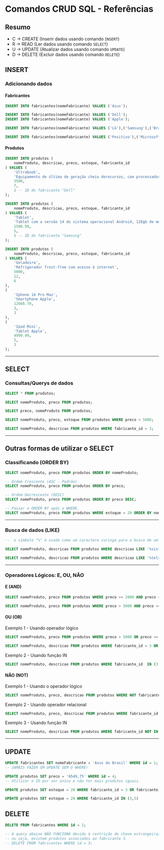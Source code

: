 # Comandos CRUD SQL - Referências

## Resumo

- C -> CREATE (Inserir dados usando comando `INSERT`)
- R -> READ (Ler dados usando comando `SELECT`)
- U -> UPDATE (Atualizar dados usando comando `UPDATE`)
- D -> DELETE (Excluir dados usando comando `DELETE`)

## INSERT 

### Adicionando dados

#### Fabricantes

```sql
INSERT INTO fabricantes(nomeFabricante) VALUES ('Asus');

INSERT INTO fabricantes(nomeFabricante) VALUES ('Dell');
INSERT INTO fabricantes(nomeFabricante) VALUES ('Apple');

INSERT INTO fabricantes(nomeFabricante) VALUES ('LG'),('Samsung'),('Brastemp');

INSERT INTO fabricantes(nomeFabricante) VALUES ('Positivo'),('Microsoft');
```

#### Produtos

```sql
INSERT INTO produtos (
    nomeProduto, descricao, preco, estoque, fabricante_id
) VALUES (
    'Ultrabook',
    'Equipamento de última de geração cheio derecursos, com processador Intel Core I9.',
    3500,
    7,
    2 -- ID do fabricante "Dell"
);

INSERT INTO produtos (
    nomeProduto, descricao, preco, estoque, fabricante_id
) VALUES (
    'Tablet',
    'Tablet com a versão 14 do sistema operacional Android, 128gb de memória, tela de 10 polegadas, 8gb de RAM',
    1500.99,
    5,
    5 -- ID do fabricante "Samsung"
);

INSERT INTO produtos (
    nomeProduto, descricao, preco, estoque, fabricante_id
) VALUES (
    'Geladeira',
    'Refrigerador frost-free com acesso à internet',
    5000,
    12,
    6
), 
(
    'Iphone 14 Pro Max',
    'Smartphone Apple',
    12666.70,
    3,
    3
), 
(
    'Ipad Mini',
    'Tablet Apple',
    4999.99,
    5,
    3
);

```

---

## SELECT

### Consultas/Querys de dados

```sql
SELECT * FROM produtos;

SELECT nomeProduto, preco FROM produtos;

SELECT preco, nomeProduto FROM produtos;

SELECT nomeProduto, preco, estoque FROM produtos WHERE preco < 5000;

SELECT nomeProduto, descricao FROM produtos WHERE fabricante_id = 3;
```

---

## Outras formas de utilizar o SELECT

### Classificando (ORDER BY)

```sql
SELECT nomeProduto, preco FROM produtos ORDER BY nomeProduto;

-- Ordem Crescente (ASC - Padrão)
SELECT nomeProduto, preco FROM produtos ORDER BY preco;

-- Ordem Decrescente (DESC)
SELECT nomeProduto, preco FROM produtos ORDER BY preco DESC;

-- Passar o ORDER BY após o WHERE.
SELECT nomeProduto, preco FROM produtos WHERE estoque = 20 ORDER BY nomeProduto;

```

---

### Busca de dados (LIKE)

```sql
--  o símbolo "%" é usado como um caractere curinga para a busca de um texto no banco de dados.

SELECT nomeProduto, descricao FROM produtos WHERE descricao LIKE '%sistema%';

SELECT nomeProduto, descricao FROM produtos WHERE descricao LIKE '%tela%' OR nomeProduto like '%apple%';
```

---

### Operadores Lógicos: E, OU, NÃO

#### E (AND)

```sql
SELECT nomeProduto, preco FROM produtos WHERE preco >= 2000 AND preco <= 6000;

SELECT nomeProduto, preco FROM produtos WHERE preco > 5000 AND preco <= 6000;

```

#### OU (OR)

Exemplo 1 - Usando operador lógico

```sql
SELECT nomeProduto, preco FROM produtos WHERE preco > 5000 OR preco <= 3000;

SELECT nomeProduto, descricao FROM produtos WHERE fabricante_id = 3 OR fabricante_id = 5;
```

Exemplo 2 - Usando função IN

```sql
SELECT nomeProduto, descricao FROM produtos WHERE fabricante_id  IN (3,5);
```

#### NÃO (NOT)

Exemplo 1 - Usando o operador lógico

```sql
SELECT nomeProduto, preco, descricao FROM produtos WHERE NOT fabricante_id = 8;
```

Exemplo 2 - Usando operador relacional

```sql
SELECT nomeProduto, preco, descricao FROM produtos WHERE fabricante_id != 8;
```

Exemplo 3 - Usando função IN

```sql
SELECT nomeProduto, descricao FROM produtos WHERE fabricante_id NOT IN (3,5);
```

---

## UPDATE

```sql
UPDATE fabricantes SET nomeFabricante = 'Asus do Brasil' WHERE id = 1; 
-- JAMAIS FAZER UM UPDATE SEM O WHERE!

UPDATE produtos SET preco = '6549,75' WHERE id = 4;
-- Utilizar o ID por ser único e não ter mais produtos iguais.

UPDATE produtos SET estoque = 20 WHERE fabricante_id = 3 OR fabricante_id = 5;

UPDATE produtos SET estoque = 20 WHERE fabricante_id IN (3,5)
```

## DELETE

```sql
DELETE FROM fabricantes WHERE id = 1;

-- A query abaixo NÃO FUNCIONA devido à restrição de chave estrangeira/relacionamento,
-- ou seja, existem produtos associados ao fabricante 3.
-- DELETE FROM fabricantes WHERE id = 3;
```
